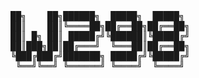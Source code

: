 <pre>
██╗    ██╗██████╗  █████╗  █████╗ 
██║    ██║╚════██╗██╔══██╗██╔══██╗
██║ █╗ ██║ █████╔╝╚██████║╚█████╔╝
██║███╗██║██╔═══╝  ╚═══██║██╔══██╗
╚███╔███╔╝███████╗ █████╔╝╚█████╔╝
 ╚══╝╚══╝ ╚══════╝ ╚════╝  ╚════╝                               
</pre>
